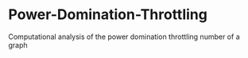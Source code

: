 # Power-Domination-Throttling
Computational analysis of the power domination throttling number of a graph
